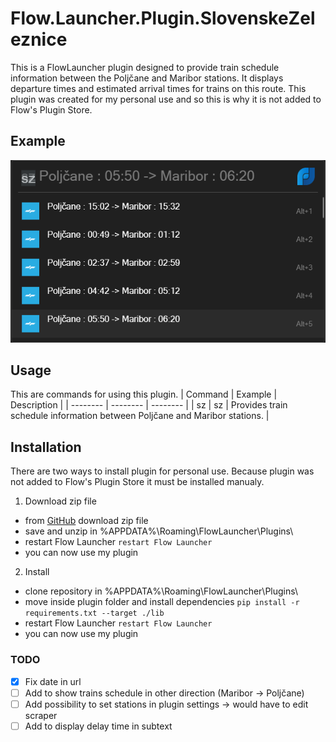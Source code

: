 # Flow.Launcher.Plugin.SlovenskeZeleznice

This is a FlowLauncher plugin designed to provide train schedule information between the Poljčane and Maribor stations. It displays departure times and estimated arrival times for trains on this route. This plugin was created for my personal use and so this is why it is not added to Flow's Plugin Store.

## Example
![Screenshot](/Images/screenshot.png)


## Usage
This are commands for using this plugin.
| Command | Example | Description |
| -------- | -------- | -------- |
| sz   | sz   | Provides train schedule information between Poljčane and Maribor stations.   |


## Installation
There are two ways to install plugin for personal use. Because plugin was not added to Flow's Plugin Store it must be installed manualy.

1. Download zip file
- from [GitHub](https://github.com/Rozman123Rok/Flow.Launcher.Plugin.SlovenskeZeleznice) download zip file
- save and unzip in %APPDATA%\Roaming\FlowLauncher\Plugins\
- restart Flow Launcher `restart Flow Launcher`
- you can now use my plugin

2. Install
- clone repository in %APPDATA%\Roaming\FlowLauncher\Plugins\ 
-  move inside plugin folder and install dependencies `pip install -r requirements.txt --target ./lib`
- restart Flow Launcher `restart Flow Launcher`
- you can now use my plugin


### TODO
- [x] Fix date in url
- [ ] Add to show trains schedule in other direction (Maribor -> Poljčane)
- [ ] Add possibility to set stations in plugin settings -> would have to edit scraper
- [ ] Add to display delay time in subtext